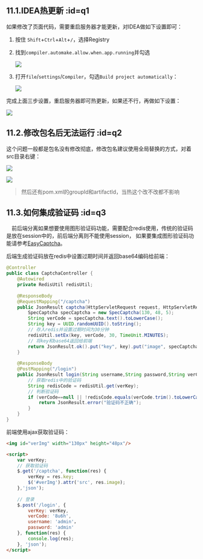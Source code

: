 ﻿## 11.1.IDEA热更新    :id=q1
如果修改了页面代码，需要重启服务器才能更新，对IDEA做如下设置即可：

1. 按住 `Shift`+`Ctrl`+`Alt`+`/`，选择Registry
2. 找到`compiler.automake.allow.when.app.running`并勾选

    ![](https://s2.ax1x.com/2019/08/31/mz33M8.png)
    
3. 打开`file`/`settings`/`Compiler`，勾选`Build project automatically`：

    ![](https://s2.ax1x.com/2019/08/31/mzUhAU.png)

完成上面三步设置，重启服务器即可热更新，如果还不行，再做如下设置：

![](https://s2.ax1x.com/2019/08/31/mzaZ4g.png)


## 11.2.修改包名后无法运行     :id=q2
这个问题一般都是包名没有修改彻底，修改包名建议使用全局替换的方式，对着src目录右键：

![](https://s2.ax1x.com/2019/08/31/mzlhkR.png)

![](https://s2.ax1x.com/2019/08/31/mzlT1K.png)

> 然后还有pom.xml的groupId和artifactId，当热这个改不改都不影响


## 11.3.如何集成验证码     :id=q3
&emsp;前后端分离如果想要使用图形验证码功能，需要配合redis使用，传统的验证码是放在session中的，前后端分离则不能使用session，
如果要集成图形验证码功能请参考[EasyCaptcha](https://gitee.com/whvse/EasyCaptcha)。

后端生成验证码放在redis中设置过期时间并返回base64编码给前端：
```java
@Controller
public class CaptchaController {
    @Autowired
    private RedisUtil redisUtil;
    
    @ResponseBody
    @RequestMapping("/captcha")
    public JsonResult captcha(HttpServletRequest request, HttpServletResponse response) throws Exception {
        SpecCaptcha specCaptcha = new SpecCaptcha(130, 48, 5);
        String verCode = specCaptcha.text().toLowerCase();
        String key = UUID.randomUUID().toString();
        // 存入redis并设置过期时间为30分钟
        redisUtil.setEx(key, verCode, 30, TimeUnit.MINUTES);
        // 将key和base64返回给前端
        return JsonResult.ok().put("key", key).put("image", specCaptcha.toBase64());
    }
    
    @ResponseBody
    @PostMapping("/login")
    public JsonResult login(String username,String password,String verCode,String verKey){
        // 获取redis中的验证码
        String redisCode = redisUtil.get(verKey);
        // 判断验证码
        if (verCode==null || !redisCode.equals(verCode.trim().toLowerCase())) {
            return JsonResult.error("验证码不正确");
        }
    }  
}
```
前端使用ajax获取验证码：
```html
<img id="verImg" width="130px" height="48px"/>

<script>
    var verKey;
    // 获取验证码
    $.get('/captcha', function(res) {
        verKey = res.key;
        $('#verImg').attr('src', res.image);
    },'json');
    
    // 登录
    $.post('/login', {
        verKey: verKey,
        verCode: '8u6h',
        username: 'admin'，
        password: 'admin'
    }, function(res) {
        console.log(res);
    }, 'json');
</script>
```